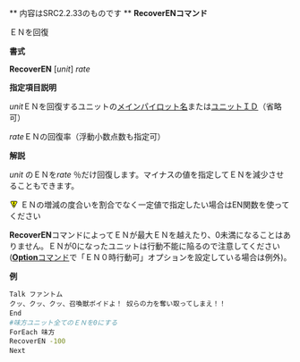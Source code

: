** 内容はSRC2.2.33のものです **
**RecoverENコマンド**

ＥＮを回復

**書式**

**RecoverEN** [*unit*] *rate*

**指定項目説明**

*unit*ＥＮを回復するユニットの[メインパイロット名](メインパイロット名.md)または[ユニットＩＤ](ユニットＩＤ.md)（省略可）

*rate*ＥＮの回復率（浮動小数点数も指定可）

**解説**

*unit* のＥＮを*rate* ％だけ回復します。マイナスの値を指定してＥＮを減少させることもできます。

![](../images/bm0.gif) ＥＮの増減の度合いを割合でなく一定値で指定したい場合はEN関数を使ってください

**RecoverEN**コマンドによってＥＮが最大ＥＮを越えたり、0未満になることはありません。ＥＮが0になったユニットは行動不能に陥るので注意してください([**Option**コマンド](Optionコマンド.md)で「ＥＮ０時行動可」オプションを設定している場合は例外)。

**例**
```sh
Talk ファントム
クッ、クッ、クッ、召喚獣ボイドよ！ 奴らの力を奪い取ってしまえ！！
End
#味方ユニット全てのＥＮを0にする
ForEach 味方
RecoverEN -100
Next
```

